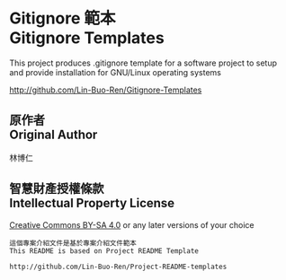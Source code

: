 # Gitignore 範本<br>Gitignore Templates
This project produces .gitignore template for a software project to setup and provide installation for GNU/Linux operating systems

<http://github.com/Lin-Buo-Ren/Gitignore-Templates>

## 原作者<br>Original Author
林博仁

## 智慧財產授權條款<br>Intellectual Property License
[Creative Commons BY-SA 4.0](http://creativecommons.org/licenses/by-sa/4.0/) or any later versions of your choice

```
這個專案介紹文件是基於專案介紹文件範本
This README is based on Project README Template

http://github.com/Lin-Buo-Ren/Project-README-templates
```
